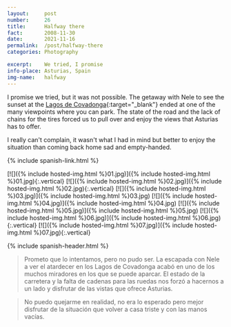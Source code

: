 ```yaml
---
layout:		post
number:		26
title:  	Halfway there
fact:   	2008-11-30
date:   	2021-11-16
permalink:	/post/halfway-there
categories: Photography

excerpt: 	We tried, I promise
info-place: Asturias, Spain
img-name:	halfway
---
```



I promise we tried, but it was not possible. The getaway with Nele to see the sunset at the [Lagos de Covadonga](https://en.wikipedia.org/wiki/Lakes_of_Covadonga){:target="_blank"} ended at one of the many viewpoints where you can park. The state of the road and the lack of chains for the tires forced us to pull over and enjoy the views that Asturias has to offer.

I really can't complain, it wasn't what I had in mind but better to enjoy the situation than coming back home sad and empty-handed.

{% include spanish-link.html %}

<div class="gallery-{{ page.layout }}" markdown="1">

[![]({% include hosted-img.html %}01.jpg)]({% include hosted-img.html %}01.jpg){:.vertical}
[![]({% include hosted-img.html %}02.jpg)]({% include hosted-img.html %}02.jpg){:.vertical}
[![]({% include hosted-img.html %}03.jpg)]({% include hosted-img.html %}03.jpg)
[![]({% include hosted-img.html %}04.jpg)]({% include hosted-img.html %}04.jpg)
[![]({% include hosted-img.html %}05.jpg)]({% include hosted-img.html %}05.jpg)
[![]({% include hosted-img.html %}06.jpg)]({% include hosted-img.html %}06.jpg){:.vertical}
[![]({% include hosted-img.html %}07.jpg)]({% include hosted-img.html %}07.jpg){:.vertical}

</div>

{% include spanish-header.html %}

> Prometo que lo intentamos, pero no pudo ser. La escapada con Nele a ver el atardecer en los Lagos de Covadonga acabó en uno de los muchos miradores en los que se puede aparcar. El estado de la carretera y la falta de cadenas para las ruedas nos forzó a hacernos a un lado y disfrutar de las vistas que ofrece Asturias.

> No puedo quejarme en realidad, no era lo esperado pero mejor disfrutar de la situación que volver a casa triste y con las manos vacías.